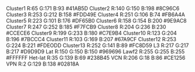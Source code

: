 Cluster1	R:65 G:171 B:93 #41AB5D
Cluster2	R:140 G:150 B:198 #8C96C6
Cluster3	R:253 G:212 B:158 #FDD49E
Cluster4	R:251 G:106 B:74 #FB6A4A
Cluster5	R:223 G:101 B:176 #DF65B0
Cluster6	R:158 G:154 B:200 #9E9AC8
Cluster7	R:247 G:252 B:185 #F7FCB9
Cluster8	R:204 G:236 B:230 #CCECE6
Cluster9	R:199 G:233 B:180 #C7E9B4
Cluster10	R:123 G:204 B:196 #7BCCC4
Cluster11	R:103 G:169 B:207 #67A9CF
Cluster12	R:253 G:224 B:221 #FDEODD
Cluster13	R:252 G:141 B:89 #FC8D59
L3	R:217 G:217 B:217 #D9D9D9
Lat	R:150 G:150 B:150 #969696
Lawf2	R:255 G:255 B:255 #FFFFFF
Het-lat	R:35 G:139 B:69 #238B45
VCN	R:206 G:18 B:86 #CE1256
VPN	R:2 G:129 B:138 #02818A
